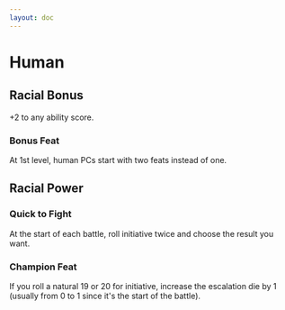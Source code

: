 ```yaml
---
layout: doc
---
```

# Human

## Racial Bonus

+2 to any ability score.

### Bonus Feat

At 1st level, human PCs start with two feats instead of one.

## Racial Power

### Quick to Fight

At the start of each battle, roll initiative twice and choose the result you want.

### Champion Feat

If you roll a natural 19 or 20 for initiative, increase the escalation die by 1 (usually from 0 to 1 since it's the start of the battle).
